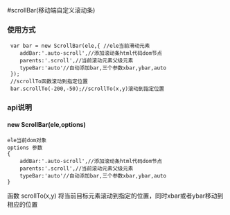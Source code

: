 #scrollBar(移动端自定义滚动条)
### 使用方式
     var bar = new ScrollBar(ele,{ //ele当前滑动元素
		addBar:'.auto-scroll',//添加滚动条html代码dom节点
		parents:'.scroll',//当前滚动元素父级元素
		typeBar:'auto'//自动添加bar,三个参数xbar,ybar,auto
	 });
	 //scrollTo函数滚动到指定位置
	 bar.scrollTo(-200,-50);//scrollTo(x,y)滚动到指定位置
### api说明
#### new ScrollBar(ele,options) 
	ele当前dom对象
    options 参数
    {
		addBar:'.auto-scroll',//添加滚动条html代码dom节点
		parents:'.scroll',//当前滚动元素父级元素
		typeBar:'auto'//自动添加bar,三个参数xbar,ybar,auto
    }

   函数
	scrollTo(x,y) 将当前目标元素滚动到指定的位置，同时xbar或者ybar移动到相应的位置
   	